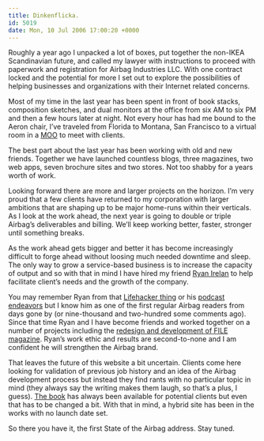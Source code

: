 ```yaml
---
title: Dinkenflicka.
id: 5019
date: Mon, 10 Jul 2006 17:00:20 +0000
---
```


Roughly a year ago I unpacked a lot of boxes, put together the non-IKEA Scandinavian future, and called my lawyer with instructions to proceed with paperwork and registration for Airbag Industries <span class="caps">LLC</span>. With one contract locked and the potential for more I set out to explore the possibilities of helping businesses and organizations with their Internet related concerns.  

Most of my time in the last year has been spent in front of book stacks, composition sketches, and dual monitors at the office from six AM to six PM and then a few hours later at night. Not every hour has had me bound to the Aeron chair, I’ve traveled from Florida to Montana, San Francisco to a virtual room in a [<span class="caps">MOO</span>](http://en.wikipedia.org/wiki/MOO) to meet with clients.  

The best part about the last year has been working with old and new friends. Together we have launched countless blogs, three magazines, two web apps, seven brochure sites and two stores. Not too shabby for a years worth of work.  

Looking forward there are more and larger projects on the horizon. I’m very proud that a few clients have returned to my corporation with larger ambitions that are shaping up to be major home-runs within their verticals. As I look at the work ahead, the next year is going to double or triple Airbag’s deliverables and billing. We’ll keep working better, faster, stronger until something breaks.  

As the work ahead gets bigger and better it has become increasingly difficult to forge ahead without loosing much needed downtime and sleep. The only way to grow a service-based business is to increase the capacity of output and so with that in mind I have hired my friend [Ryan Irelan](http://www.ryanirelan.com) to help facilitate client’s needs and the growth of the company.  

You may remember Ryan from that [Lifehacker thing](http://www.lifehacker.com/software/announcements/coolest-workspace-contest-winner-ryans-orange-simplicity-172011.php) or his [podcast endeavors](http://www.podcastfreeamerica.com/) but I know him as one of the first regular Airbag readers from days gone by (or nine-thousand and two-hundred some comments ago). Since that time Ryan and I have become friends and worked together on a number of projects including the [redesign and development of <span class="caps">FILE</span> magazine](http://filemagazine.com/remodel.html). Ryan’s work ethic and results are second-to-none and I am confident he will strengthen the Airbag brand.  

That leaves the future of this website a bit uncertain. Clients come here looking for validation of previous job history and an idea of the Airbag development process but instead they find rants with no particular topic in mind (they always say the writing makes them laugh, so that’s a plus, I guess). [The book](http://www.airbagindustries.com/book) has always been available for potential clients but even that has to be changed a bit. With that in mind, a hybrid site has been in the works with no launch date set.  

So there you have it, the first State of the Airbag address. Stay tuned.





